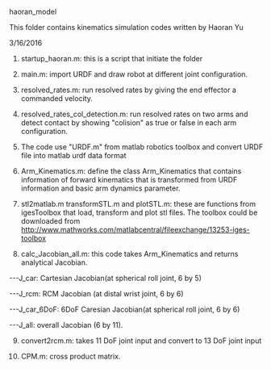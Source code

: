 haoran_model

This folder contains kinematics simulation codes written by Haoran Yu

3/16/2016

1. startup_haoran.m: this is a script that initiate the folder

2. main.m: import URDF and draw robot at different joint configuration.

3. resolved_rates.m: run resolved rates by giving the end effector a commanded velocity.

4. resolved_rates_col_detection.m: run resolved rates on two arms and detect contact by showing "colision" as true or false in each arm configuration.

5. The code use "URDF.m" from matlab robotics toolbox and convert URDF file into matlab urdf data format

6. Arm_Kinematics.m: define the class Arm_Kinematics that contains information of forward kinematics that is transformed from URDF information and basic arm dynamics parameter.

7. stl2matlab.m transformSTL.m and plotSTL.m: these are functions from igesToolbox that load, transform and plot stl files. The toolbox could be downloaded from http://www.mathworks.com/matlabcentral/fileexchange/13253-iges-toolbox

8. calc_Jacobian_all.m: this code takes Arm_Kinematics and returns analytical Jacobian.

---J_car: Cartesian Jacobian(at spherical roll joint, 6 by 5)

---J_rcm: RCM Jacobian (at distal wrist joint, 6 by 6)

---J_car_6DoF: 6DoF Caresian Jacobian(at spherical roll joint, 6 by 6)

---J_all: overall Jacobian (6 by 11).

9. convert2rcm.m: takes 11 DoF joint input and convert to 13 DoF joint input

10. CPM.m: cross product matrix.

